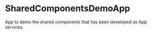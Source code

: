 # SharedComponentsDemoApp
App to demo the shared components that has been developed as App services.
